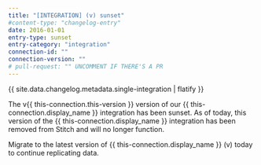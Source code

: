 ```yaml
---
title: "[INTEGRATION] (v) sunset"
#content-type: "changelog-entry"
date: 2016-01-01
entry-type: sunset
entry-category: "integration"
connection-id: ""
connection-version: ""
# pull-request: "" UNCOMMENT IF THERE'S A PR
---
```


{{ site.data.changelog.metadata.single-integration | flatify }}

The v{{ this-connection.this-version }} version of our {{ this-connection.display_name }} integration has been sunset. As of today, this version of the {{ this-connection.display_name }} integration has been removed from Stitch and will no longer function.

Migrate to the latest version of {{ this-connection.display_name }} (v) today to continue replicating data.